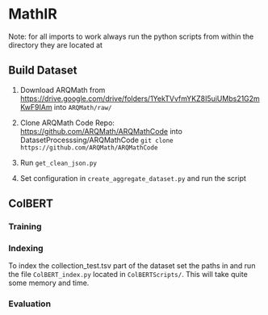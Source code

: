 # MathIR
Note: for all imports to work always run the python scripts from within the directory they are located at

## Build Dataset

1. Download ARQMath from https://drive.google.com/drive/folders/1YekTVvfmYKZ8I5uiUMbs21G2mKwF9IAm into ```ARQMath/raw/```

2. Clone ARQMath Code Repo: https://github.com/ARQMath/ARQMathCode into DatasetProcesssing/ARQMathCode
```git clone https://github.com/ARQMath/ARQMathCode```

4. Run ``get_clean_json.py``

5. Set configuration in ``create_aggregate_dataset.py`` and run the script


## ColBERT

### Training

### Indexing
To index the collection_test.tsv part of the dataset set the paths in and run the file ```ColBERT_index.py``` located in ```ColBERTScripts/```. This will take quite some memory and time.

### Evaluation
